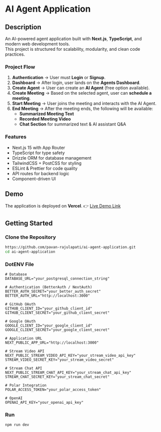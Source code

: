 # AI Agent Application

## Description

An AI-powered agent application built with **Next.js**, **TypeScript**, and modern web development tools.  
This project is structured for scalability, modularity, and clean code practices.

### Project Flow
1. **Authentication** → User must **Login** or **Signup**.  
2. **Dashboard** → After login, user lands on the **Agents Dashboard**.  
3. **Create Agent** → User can create an **AI Agent** (free option available).  
4. **Create Meeting** → Based on the selected agent, user can **schedule a meeting**.  
5. **Start Meeting** → User joins the meeting and interacts with the AI Agent.  
6. **End Meeting** → After the meeting ends, the following will be available:  
   - **Summarized Meeting Text**  
   - **Recorded Meeting Video**  
   - **Chat Section** for summarized text & AI assistant Q&A  

### Features
- Next.js 15 with App Router
- TypeScript for type safety
- Drizzle ORM for database management
- TailwindCSS + PostCSS for styling
- ESLint & Prettier for code quality
- API routes for backend logic
- Component-driven UI

## Demo
The application is deployed on **Vercel**.
👉 [Live Demo Link](https://ai-agent-application.vercel.app)  

## Getting Started

### Clone the Repository
```bash
https://github.com/pavan-rajulapati/ai-agent-application.git
cd ai-agent-application
```

### DotENV File 
```
# Database
DATABASE_URL="your_postgresql_connection_string"

# Authentication (BetterAuth / NextAuth)
BETTER_AUTH_SECRET="your_better_auth_secret"
BETTER_AUTH_URL="http://localhost:3000"

# GitHub OAuth
GITHUB_CLIENT_ID="your_github_client_id"
GITHUB_CLIENT_SECRET="your_github_client_secret"

# Google OAuth
GOOGLE_CLIENT_ID="your_google_client_id"
GOOGLE_CLIENT_SECRET="your_google_client_secret"

# Application URL
NEXT_PUBLIC_APP_URL="http://localhost:3000"

# Stream Video API
NEXT_PUBLIC_STREAM_VIDEO_API_KEY="your_stream_video_api_key"
STREAM_VIDEO_SECRET_KEY="your_stream_video_secret"

# Stream Chat API
NEXT_PUBLIC_STREAM_CHAT_API_KEY="your_stream_chat_api_key"
STREAM_CHAT_SECRET_KEY="your_stream_chat_secret"

# Polar Integration
POLAR_ACCESS_TOKEN="your_polar_access_token"

# OpenAI
OPENAI_API_KEY="your_openai_api_key"

```

### Run 
```
npm run dev
```

